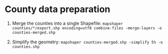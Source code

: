 # County data preparation

1. Merge the counties into a single Shapefile:
  `mapshaper counties/*/export.shp encoding=utf8 combine-files -merge-layers -o counties-merged.shp`

1. Simplify the geometry:
  `mapshaper counties-merged.shp -simplify 5% -o counties.shp`

